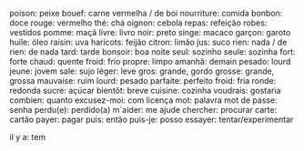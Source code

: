 poison: peixe
bouef: carne vermelha / de boi
nourriture: comida
bonbon: doce
rouge: vermelho
thé: chá
oignon: cebola
repas: refeição
robes: vestidos
pomme: maçã
livre: livro
noir: preto
singe: macaco
garçon: garoto
huile: óleo
raisin: uva
haricots: feijão
citron: limão
jus: suco
rien: nada / de rien: de nada
tard: tarde
bonsoir: boa noite
seul: sozinho
seule: sozinha
fort: forte
chaud: quente
froid: frio
propre: limpo
amanhã: demain
pesado: lourd
jeune: jovem
sale: sujo
léger: leve
gros: grande, gordo
grosse: grande, grossa
mauvaise: ruim
lourd: pesado
parfaite: perfeito
froid: fria
ronde: redonda
sucre: açúcar
bientôt: breve
cuisine: cozinha
voudrais: gostaria
combien: quanto
excusez-moi: com licença
mot: palavra
mot de passe: senha
perdu(e): perdido(a)
m´aider: me ajude
chercher: procurar
carte: cartão
payer: pagar
puis: então
puis-je: posso
essayer: tentar/experimentar


il y a: tem
